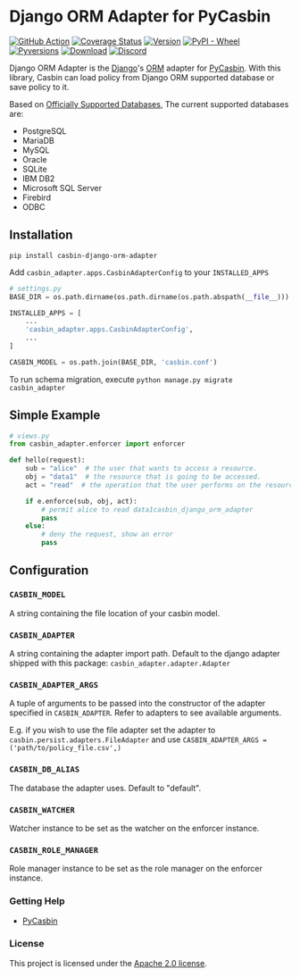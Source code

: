 # Django ORM Adapter for PyCasbin

[![GitHub Action](https://github.com/pycasbin/django-orm-adapter/workflows/build/badge.svg?branch=master)](https://github.com/pycasbin/django-orm-adapter/actions)
[![Coverage Status](https://coveralls.io/repos/github/pycasbin/django-orm-adapter/badge.svg)](https://coveralls.io/github/pycasbin/django-orm-adapter)
[![Version](https://img.shields.io/pypi/v/casbin-django-orm-adapter.svg)](https://pypi.org/project/casbin-django-orm-adapter/)
[![PyPI - Wheel](https://img.shields.io/pypi/wheel/casbin-django-orm-adapter.svg)](https://pypi.org/project/casbin-django-orm-adapter/)
[![Pyversions](https://img.shields.io/pypi/pyversions/casbin-django-orm-adapter.svg)](https://pypi.org/project/casbin-django-orm-adapter/)
[![Download](https://img.shields.io/pypi/dm/casbin-django-orm-adapter.svg)](https://pypi.org/project/casbin-django-orm-adapter/)
[![Discord](https://img.shields.io/discord/1022748306096537660?logo=discord&label=discord&color=5865F2)](https://discord.gg/S5UjpzGZjN)

Django ORM Adapter is the [Django](https://www.djangoproject.com/)'s [ORM](https://docs.djangoproject.com/en/3.0/ref/databases/) adapter for [PyCasbin](https://github.com/pycasbin/django-orm-adapter). With this library, Casbin can load policy from Django ORM supported database or save policy to it.

Based on [Officially Supported Databases](https://docs.djangoproject.com/en/3.0/ref/databases/), The current supported databases are:

- PostgreSQL
- MariaDB
- MySQL
- Oracle
- SQLite
- IBM DB2
- Microsoft SQL Server
- Firebird
- ODBC

## Installation

```
pip install casbin-django-orm-adapter
```

Add `casbin_adapter.apps.CasbinAdapterConfig` to your `INSTALLED_APPS`

```python
# settings.py
BASE_DIR = os.path.dirname(os.path.dirname(os.path.abspath(__file__)))

INSTALLED_APPS = [
    ...
    'casbin_adapter.apps.CasbinAdapterConfig',
    ...
]

CASBIN_MODEL = os.path.join(BASE_DIR, 'casbin.conf')
```

To run schema migration, execute `python manage.py migrate casbin_adapter`

## Simple Example

```python
# views.py
from casbin_adapter.enforcer import enforcer

def hello(request):
    sub = "alice"  # the user that wants to access a resource.
    obj = "data1"  # the resource that is going to be accessed.
    act = "read"  # the operation that the user performs on the resource.

    if e.enforce(sub, obj, act):
        # permit alice to read data1casbin_django_orm_adapter
        pass
    else:
        # deny the request, show an error
        pass
```

## Configuration

### `CASBIN_MODEL`
A string containing the file location of your casbin model.

### `CASBIN_ADAPTER`
A string containing the adapter import path. Default to the django adapter shipped with this package: `casbin_adapter.adapter.Adapter`

### `CASBIN_ADAPTER_ARGS`
A tuple of arguments to be passed into the constructor of the adapter specified
in `CASBIN_ADAPTER`. Refer to adapters to see available arguments. 

E.g. if you wish to use the file adapter 
set the adapter to `casbin.persist.adapters.FileAdapter` and use
`CASBIN_ADAPTER_ARGS = ('path/to/policy_file.csv',)`

### `CASBIN_DB_ALIAS`
The database the adapter uses. Default to "default".

### `CASBIN_WATCHER`
Watcher instance to be set as the watcher on the enforcer instance.

### `CASBIN_ROLE_MANAGER`
Role manager instance to be set as the role manager on the enforcer instance.


### Getting Help

- [PyCasbin](https://github.com/casbin/pycasbin)

### License

This project is licensed under the [Apache 2.0 license](LICENSE).
